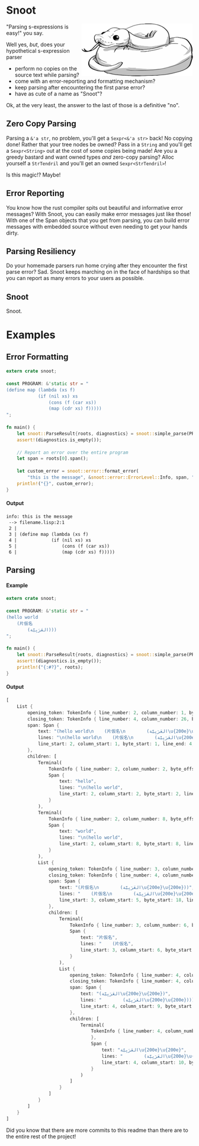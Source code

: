 # Snoot

<img align="right" width="300px" src="./snoot.png" />

"Parsing s-expressions is easy!" you say.

Well yes, *but*, does your hypothetical s-expression parser

* perform no copies on the source text while parsing?
* come with an error-reporting and formatting mechanism?
* keep parsing after encountering the first parse error?
* have as cute of a name as "Snoot"?

Ok, at the very least, the answer to the last of those is a definitive "no".

## Zero Copy Parsing
Parsing a `&'a str`, no problem, you'll get a `Sexpr<&'a str>` back!  No copying done!
Rather that your tree nodes be owned?  Pass in a `String` and you'll get a `Sexpr<String>` out at the cost of some copies being made!
Are you a greedy bastard and want owned types *and* zero-copy parsing?  Alloc yourself a `StrTendril` and you'll get an owned `Sexpr<StrTendril>`!

Is this magic!?  Maybe!

## Error Reporting
You know how the rust compiler spits out beautiful and informative error messages?
With Snoot, you can easily make error messages just like those!
With one of the Span objects that you get from parsing, you can build error messages with
embedded source without even needing to get your hands dirty.

## Parsing Resiliency
Do your homemade parsers run home crying after they encounter the first parse error?  Sad.
Snoot keeps marching on in the face of hardships so that you can report as many errors
to your users as possible.

## Snoot
Snoot.

# Examples

## Error Formatting

```rust
extern crate snoot;

const PROGRAM: &'static str = "
(define map (lambda (xs f)
            (if (nil xs) xs
                (cons (f (car xs))
                (map (cdr xs) f)))))
";

fn main() {
    let snoot::ParseResult{roots, diagnostics} = snoot::simple_parse(PROGRAM);
    assert!(diagnostics.is_empty());

    // Report an error over the entire program
    let span = roots[0].span();

    let custom_error = snoot::error::format_error(
        "this is the message", &snoot::error::ErrorLevel::Info, span, "filename.lisp");
    println!("{}", custom_error);
}
```

#### Output
```
info: this is the message
 --> filename.lisp:2:1
 2 | 
 3 | (define map (lambda (xs f)
 4 |             (if (nil xs) xs
 5 |                 (cons (f (car xs))
 6 |                 (map (cdr xs) f)))))
```

## Parsing

#### Example
```rust
extern crate snoot;

const PROGRAM: &'static str = "
(hello world
    (片仮名
        (العَرَبِيَّة‎‎)))
";

fn main() {
    let snoot::ParseResult{roots, diagnostics} = snoot::simple_parse(PROGRAM);
    assert!(diagnostics.is_empty());
    println!("{:#?}", roots);
}
```

#### Output

```rust
[
    List {
        opening_token: TokenInfo { line_number: 2, column_number: 1, byte_offset: 1, typ: ListOpening(0), string: "(" },
        closing_token: TokenInfo { line_number: 4, column_number: 26, byte_offset: 70, typ: ListClosing(0), string: ")" },
        span: Span {
            text: "(hello world\n    (片仮名\n        (العَرَبِيَّة\u{200e}\u{200e})))",
            lines: "\n(hello world\n    (片仮名\n        (العَرَبِيَّة\u{200e}\u{200e})))",
            line_start: 2, column_start: 1, byte_start: 1, line_end: 4, column_end: 27, byte_end: 71
        },
        children: [
            Terminal(
                TokenInfo { line_number: 2, column_number: 2, byte_offset: 2, typ: Atom, string: "hello" },
                Span {
                    text: "hello",
                    lines: "\n(hello world",
                    line_start: 2, column_start: 2, byte_start: 2, line_end: 2, column_end: 7, byte_end: 7
                }
            ),
            Terminal(
                TokenInfo { line_number: 2, column_number: 8, byte_offset: 8, typ: Atom, string: "world" },
                Span {
                    text: "world",
                    lines: "\n(hello world",
                    line_start: 2, column_start: 8, byte_start: 8, line_end: 2, column_end: 13, byte_end: 13
                }
            ),
            List {
                opening_token: TokenInfo { line_number: 3, column_number: 5, byte_offset: 18, typ: ListOpening(0), string: "(" },
                closing_token: TokenInfo { line_number: 4, column_number: 25, byte_offset: 69, typ: ListClosing(0), string: ")" },
                span: Span {
                    text: "(片仮名\n        (العَرَبِيَّة\u{200e}\u{200e}))",
                    lines: "    (片仮名\n        (العَرَبِيَّة\u{200e}\u{200e})))",
                    line_start: 3, column_start: 5, byte_start: 18, line_end: 4, column_end: 26, byte_end: 70
                },
                children: [
                    Terminal(
                        TokenInfo { line_number: 3, column_number: 6, byte_offset: 19, typ: Atom, string: "片仮名" },
                        Span {
                            text: "片仮名",
                            lines: "    (片仮名",
                            line_start: 3, column_start: 6, byte_start: 19, line_end: 3, column_end: 9, byte_end: 28
                        }
                    ),
                    List {
                        opening_token: TokenInfo { line_number: 4, column_number: 9, byte_offset: 37, typ: ListOpening(0), string: "(" },
                        closing_token: TokenInfo { line_number: 4, column_number: 24, byte_offset: 68, typ: ListClosing(0), string: ")" },
                        span: Span {
                            text: "(العَرَبِيَّة\u{200e}\u{200e})",
                            lines: "        (العَرَبِيَّة\u{200e}\u{200e})))",
                            line_start: 4, column_start: 9, byte_start: 37, line_end: 4, column_end: 25, byte_end: 69
                        },
                        children: [
                            Terminal(
                                TokenInfo { line_number: 4, column_number: 10, byte_offset: 38, typ: Atom, string: "العَرَبِيَّة\u{200e}\u{200e}"
                                },
                                Span {
                                    text: "العَرَبِيَّة\u{200e}\u{200e}",
                                    lines: "        (العَرَبِيَّة\u{200e}\u{200e})))",
                                    line_start: 4, column_start: 10, byte_start: 38, line_end: 4, column_end: 24, byte_end: 68
                                }
                            )
                        ]
                    }
                ]
            }
        ]
    }
]
```

Did you know that there are more commits to this readme than there are to the entire rest of the project!
